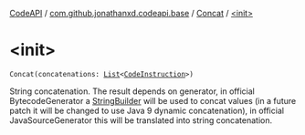 [CodeAPI](../../index.md) / [com.github.jonathanxd.codeapi.base](../index.md) / [Concat](index.md) / [&lt;init&gt;](.)

# &lt;init&gt;

`Concat(concatenations: `[`List`](https://kotlinlang.org/api/latest/jvm/stdlib/kotlin.collections/-list/index.html)`<`[`CodeInstruction`](../../com.github.jonathanxd.codeapi/-code-instruction.md)`>)`

String concatenation. The result depends on generator, in official BytecodeGenerator a [StringBuilder](https://kotlinlang.org/api/latest/jvm/stdlib/kotlin.text/-string-builder/index.html) will be
used to concat values (in a future patch it will be changed to use Java 9 dynamic concatenation), in official
JavaSourceGenerator this will be translated into string concatenation.

